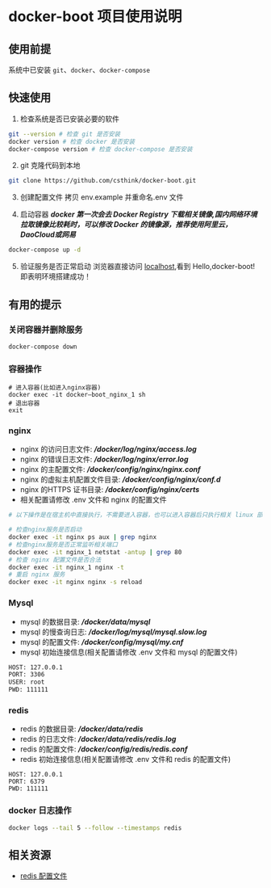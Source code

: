 # docker-boot 项目使用说明

## 使用前提
系统中已安装 ``git``、``docker``、``docker-compose``

## 快速使用
1. 检查系统是否已安装必要的软件
```bash
git --version # 检查 git 是否安装
docker version # 检查 docker 是否安装
docker-compose version # 检查 docker-compose 是否安装
```
2. git 克隆代码到本地
```bash
git clone https://github.com/csthink/docker-boot.git
```

3. 创建配置文件
拷贝 env.example 并重命名.env 文件

4. 启动容器
***docker 第一次会去 Docker Registry 下载相关镜像,国内网络环境拉取镜像比较耗时，可以修改 Docker 的镜像源，推荐使用阿里云，DaoCloud或网易***
```bash
docker-compose up -d
```

5. 验证服务是否正常启动
浏览器直接访问 [localhost](http://localhost/),看到 Hello,docker-boot! 即表明环境搭建成功！


## 有用的提示

### 关闭容器并删除服务
```bash
docker-compose down
```

### 容器操作
```
# 进入容器(比如进入nginx容器)
docker exec -it docker—boot_nginx_1 sh
# 退出容器
exit
```

### nginx
- nginx 的访问日志文件: ***/docker/log/nginx/access.log***
- nginx 的错误日志文件: ***/docker/log/nginx/error.log***
- nginx 的主配置文件: ***/docker/config/nginx/nginx.conf***
- nginx 的虚拟主机配置文件目录: ***/docker/config/nginx/conf.d***
- nginx 的HTTPS 证书目录: ***/docker/config/nginx/certs***
- 相关配置请修改 .env 文件和 nginx 的配置文件
  
```bash
# 以下操作是在宿主机中直接执行，不需要进入容器，也可以进入容器后只执行相关 linux 部分的命令，不需要输入 docker exec -it nginx

# 检查nginx服务是否启动
docker exec -it nginx ps aux | grep nginx
# 检查nginx服务是否正常监听相关端口
docker exec -it nginx_1 netstat -antup | grep 80
# 检查 nginx 配置文件是否合法
docker exec -it nginx_1 nginx -t
# 重启 nginx 服务
docker exec -it nginx nginx -s reload
```

### Mysql 
- mysql 的数据目录: ***/docker/data/mysql***
- mysql 的慢查询日志: ***/docker/log/mysql/mysql.slow.log***
- mysql 的配置文件: ***/docker/config/mysql/my.cnf***
- mysql 初始连接信息(相关配置请修改 .env 文件和 mysql 的配置文件)

```bash
HOST: 127.0.0.1
PORT: 3306
USER: root
PWD: 111111
```

### redis
- redis 的数据目录: ***/docker/data/redis***
- redis 的日志文件: ***/docker/data/redis/redis.log***
- redis 的配置文件: ***/docker/config/redis/redis.conf***
- redis 初始连接信息(相关配置请修改 .env 文件和 redis 的配置文件)

```
HOST: 127.0.0.1
PORT: 6379
PWD: 111111
```

### docker 日志操作
```bash
docker logs --tail 5 --follow --timestamps redis
```

## 相关资源
- [redis 配置文件](http://download.redis.io/redis-stable/redis.conf) 
